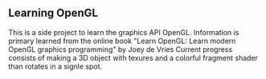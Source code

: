 ## Learning OpenGL
This is a side project to learn the graphics API OpenGL. Information is primary learned from the online book "Learn OpenGL: Learn modern OpenGL graphics programming" by  Joey de Vries
Current progress consists of making a 3D object with texures and a colorful fragment shader than rotates in a signle spot. 
